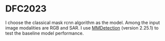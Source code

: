 # DFC2023
I choose the classical mask rcnn algorithm as the model. Among the input image modalities are RGB and SAR.
I use [MMDetection](https://github.com/open-mmlab/mmdetection) (version 2.25.1) to test the baseline model performance. 
